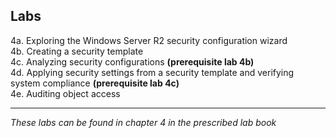 ## Labs 

4a. Exploring the Windows Server R2 security configuration wizard  
4b. Creating a security template  
4c. Analyzing security configurations **(prerequisite lab 4b)**  
4d. Applying security settings from a security template and verifying system compliance **(prerequisite lab 4c)**  
4e. Auditing object access  
___
*These labs can be found in chapter 4 in the prescribed lab book* 

